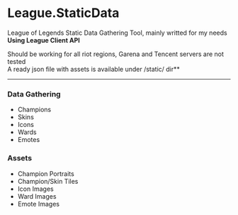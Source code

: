 # League.StaticData
League of Legends Static Data Gathering Tool, mainly writted for my needs\
**Using League Client API**

Should be working for all riot regions, Garena and Tencent servers are not tested\
A ready json file with assets is available under /static/ dir**

---

### Data Gathering
* Champions
* Skins
* Icons
* Wards
* Emotes

### Assets
* Champion Portraits
* Champion/Skin Tiles
* Icon Images
* Ward Images 
* Emote Images